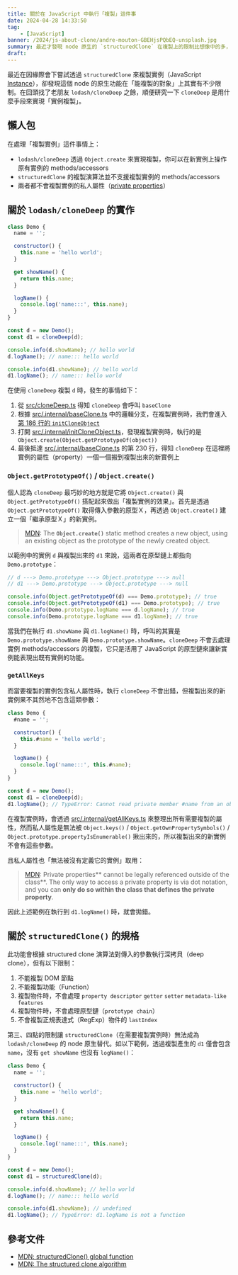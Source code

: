 ```yaml
---
title: 關於在 JavaScript 中執行「複製」這件事
date: 2024-04-28 14:33:50
tag:
	- [JavaScript]
banner: /2024/js-about-clone/andre-mouton-GBEHjsPQbEQ-unsplash.jpg
summary: 最近才發現 node 原生的 `structuredClone` 在複製上的限制比想像中的多，如果有複製純物件以外的需求（比如要處理實例），還是需要使用 `lodash/cloneDeep` 🙈
draft: 
---
```


最近在因緣際會下嘗試透過 `structuredClone` 來複製實例（JavaScript [Instance](https://developer.mozilla.org/en-US/docs/Glossary/Instance)），卻發現這個 node 的原生功能在「能複製的對象」上其實有不少限制。在回頭找了老朋友 `lodash/cloneDeep` 之餘，順便研究一下 `cloneDeep` 是用什麼手段來實現「實例複製」。

## 懶人包

在處理「複製實例」這件事情上：

- `lodash/cloneDeep` 透過 `Object.create` 來實現複製，你可以在新實例上操作原有實例的 methods/accessors
- `structuredClone` 的複製演算法並不支援複製實例的 methods/accessors
- 兩者都不會複製實例的私人屬性（[private properties](https://developer.mozilla.org/en-US/docs/Web/JavaScript/Reference/Classes/Private_properties)）

## 關於 `lodash/cloneDeep` 的實作

```js
class Demo {
  name = '';

  constructor() {
    this.name = 'hello world';
  }

  get showName() {
    return this.name;
  }

  logName() {
    console.log('name:::', this.name);
  }
}

const d = new Demo();
const d1 = cloneDeep(d);

console.info(d.showName); // hello world
d.logName(); // name::: hello world

console.info(d1.showName); // hello world
d1.logName(); // name::: hello world
```

在使用 `cloneDeep` 複製 `d` 時，發生的事情如下：

1. 從 [src/cloneDeep.ts](https://github.com/lodash/lodash/blob/a67a085cc0612f5b83d78024e507427dab25ca2c/src/cloneDeep.ts) 得知 `cloneDeep` 會呼叫 `baseClone`
2. 根據 [src/.internal/baseClone.ts](https://github.com/lodash/lodash/blob/main/src/.internal/baseClone.ts#L157) 中的邏輯分支，在複製實例時，我們會進入[第 186 行的 `initCloneObject`](https://github.com/lodash/lodash/blob/main/src/.internal/baseClone.ts#L186)
3. 打開 [src/.internal/initCloneObject.ts](https://github.com/lodash/lodash/blob/main/src/.internal/initCloneObject.ts)，發現複製實例時，執行的是 `Object.create(Object.getPrototypeOf(object))`
4. 最後抵達 [src/.internal/baseClone.ts](https://github.com/lodash/lodash/blob/main/src/.internal/baseClone.ts#L230) 的第 230 行，得知 `cloneDeep` 在這裡將實例的屬性（property）一個一個搬到複製出來的新實例上

### `Object.getPrototypeOf()` / `Object.create()`

個人認為 `cloneDeep` 最巧妙的地方就是它將 `Object.create()` 與 `Object.getPrototypeOf()` 搭配起來做出「複製實例的效果」。首先是透過 `Object.getPrototypeOf()` 取得傳入參數的原型Ｘ，再透過 `Object.create()` 建立一個「繼承原型Ｘ」的新實例。

> [MDN](https://developer.mozilla.org/en-US/docs/Web/JavaScript/Reference/Global_Objects/Object/create): The **`Object.create()`** static method creates a new object, using an existing object as the prototype of the newly created object.

以範例中的實例 `d` 與複製出來的 `d1` 來說，這兩者在原型鏈上都指向 `Demo.prototype`：

```js
// d ---> Demo.prototype ---> Object.prototype ---> null
// d1 ---> Demo.prototype ---> Object.prototype ---> null
```

```js
console.info(Object.getPrototypeOf(d) === Demo.prototype); // true
console.info(Object.getPrototypeOf(d1) === Demo.prototype); // true
console.info(Demo.prototype.logName === d.logName); // true
console.info(Demo.prototype.logName === d1.logName); // true
```

當我們在執行 `d1.showName` 與 `d1.logName()` 時，呼叫的其實是 `Demo.prototype.showName` 與 `Demo.prototype.showName`。`cloneDeep` 不會去處理實例 methods/accessors 的複製，它只是活用了 JavaScript 的原型鏈來讓新實例能表現出既有實例的功能。

### `getAllKeys`

而當要複製的實例包含私人屬性時，執行 `cloneDeep` 不會出錯，但複製出來的新實例果不其然地不包含這類參數：

```js
class Demo {
  #name = '';

  constructor() {
    this.#name = 'hello world';
  }

  logName() {
    console.log('name:::', this.#name);
  }
}

const d = new Demo();
const d1 = cloneDeep(d);
d1.logName(); // TypeError: Cannot read private member #name from an object whose class did not declare it
```

在複製實例時，會透過 [src/.internal/getAllKeys.ts](https://github.com/lodash/lodash/blob/main/src/.internal/getAllKeys.ts) 來整理出所有需要複製的屬性，然而私人屬性是無法被 `Object.keys()` / `Object.getOwnPropertySymbols()` / `Object.prototype.propertyIsEnumerable()` 揪出來的，所以複製出來的新實例不會有這些參數。

且私人屬性也「無法被沒有定義它的實例」取用：

> [MDN](https://developer.mozilla.org/en-US/docs/Web/JavaScript/Reference/Classes/Private_properties): Private properties** cannot be legally referenced outside of the class**. The only way to access a private property is via dot notation, and you can **only do so within the class that defines the private property**.

因此上述範例在執行到 `d1.logName()` 時，就會拋錯。

## 關於 `structuredClone()` 的規格

此功能會根據 structured clone 演算法對傳入的參數執行深拷貝（deep clone），但有以下限制：

1. 不能複製 DOM 節點
2. 不能複製功能（Function）
3. 複製物件時，不會處理 `property descriptor` `getter` `setter` `metadata-like features`
4. 複製物件時，不會處理原型鏈（`prototype chain`）
5. 不會複製正規表達式（RegExp）物件的 `lastIndex`

第三、四點的限制讓 `structuredClone`（在需要複製實例時）無法成為 `lodash/cloneDeep` 的 node 原生替代。如以下範例，透過複製產生的 `d1` 僅會包含 `name`，沒有 `get showName` 也沒有 `logName()`：

```js
class Demo {
  name = '';

  constructor() {
    this.name = 'hello world';
  }

  get showName() {
    return this.name;
  }

  logName() {
    console.log('name:::', this.name);
  }
}

const d = new Demo();
const d1 = structuredClone(d);

console.info(d.showName); // hello world
d.logName(); // name::: hello world

console.info(d1.showName); // undefined
d1.logName(); // TypeError: d1.logName is not a function
```

## 參考文件

- [MDN: structuredClone() global function](https://developer.mozilla.org/en-US/docs/Web/API/structuredClone)
- [MDN: The structured clone algorithm](https://developer.mozilla.org/en-US/docs/Web/API/Web_Workers_API/Structured_clone_algorithm)
